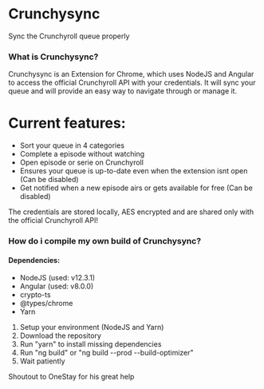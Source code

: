 # Crunchysync
Sync the Crunchyroll queue properly

### What is Crunchysync?
Crunchysync is an Extension for Chrome, which uses NodeJS and Angular to access the official Crunchyroll API with your credentials.
It will sync your queue and will provide an easy way to navigate through or manage it.

# Current features:
- Sort your queue in 4 categories
- Complete a episode without watching
- Open episode or serie on Crunchyroll
- Ensures your queue is up-to-date even when the extension isnt open (Can be disabled)
- Get notified when a new episode airs or gets available for free (Can be disabled)

The credentials are stored locally, AES encrypted and are shared only with the official Crunchyroll API!

### How do i compile my own build of Crunchysync?

#### Dependencies:
- NodeJS (used: v12.3.1)
- Angular (used: v8.0.0)
- crypto-ts
- @types/chrome
- Yarn

1. Setup your environment (NodeJS and Yarn)
2. Download the repository
3. Run "yarn" to install missing dependencies
4. Run "ng build" or "ng build --prod --build-optimizer"
5. Wait patiently

Shoutout to OneStay for his great help
